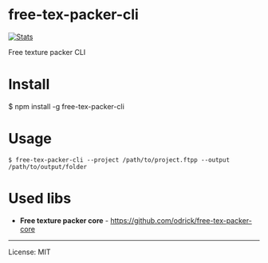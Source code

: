 # free-tex-packer-cli

[![Stats](https://nodei.co/npm/free-tex-packer-cli.png?downloads=true&stars=true)](https://www.npmjs.com/package/free-tex-packer-cli)

Free texture packer CLI 

# Install
   
$ npm install -g free-tex-packer-cli
   
# Usage
```
$ free-tex-packer-cli --project /path/to/project.ftpp --output /path/to/output/folder
```

# Used libs

* **Free texture packer core** - https://github.com/odrick/free-tex-packer-core

---
License: MIT
